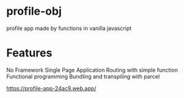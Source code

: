 # profile-obj
profile app made by functions in vanilla javascript

# Features
No Framework
Single Page Application
Routing with simple function
Functional programming
Bundling and transpiling with parcel


https://profile-app-24ac9.web.app/



